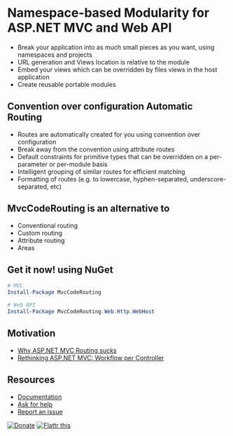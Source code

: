 ﻿Namespace-based Modularity for ASP.NET MVC and Web API
======================================================

- Break your application into as much small pieces as you want, using namespaces and projects
- URL generation and Views location is relative to the module
- Embed your views which can be overridden by files views in the host application
- Create reusable portable modules

Convention over configuration Automatic Routing
-----------------------------------------------
- Routes are automatically created for you using convention over configuration
- Break away from the convention using attribute routes
- Default constraints for primitive types that can be overridden on a per-parameter or per-module basis
- Intelligent grouping of similar routes for efficient matching
- Formatting of routes (e.g. to lowercase, hyphen-separated, underscore-separated, etc)

MvcCodeRouting is an alternative to
-----------------------------------
- Conventional routing
- Custom routing
- Attribute routing
- Areas

Get it now! using NuGet
-----------------------
```powershell
# MVC
Install-Package MvcCodeRouting

# Web API
Install-Package MvcCodeRouting.Web.Http.WebHost
```

Motivation
----------
- [Why ASP.NET MVC Routing sucks](http://maxtoroq.github.io/2014/02/why-aspnet-mvc-routing-sucks.html)
- [Rethinking ASP.NET MVC: Workflow per Controller](http://maxtoroq.github.io/2013/02/aspnet-mvc-workflow-per-controller.html)

Resources
---------
- [Documentation](https://mvccoderouting.codeplex.com/documentation)
- [Ask for help](https://mvccoderouting.codeplex.com/discussions)
- [Report an issue](https://mvccoderouting.codeplex.com/workitem/list/basic)

[![Donate](https://www.paypalobjects.com/en_US/i/btn/btn_donate_SM.gif)](https://mvccoderouting.codeplex.com/documentation?title=Donate) [![Flattr this](https://api.flattr.com/button/flattr-badge-large.png)](http://flattr.com/thing/1761230/MvcCodeRouting)
